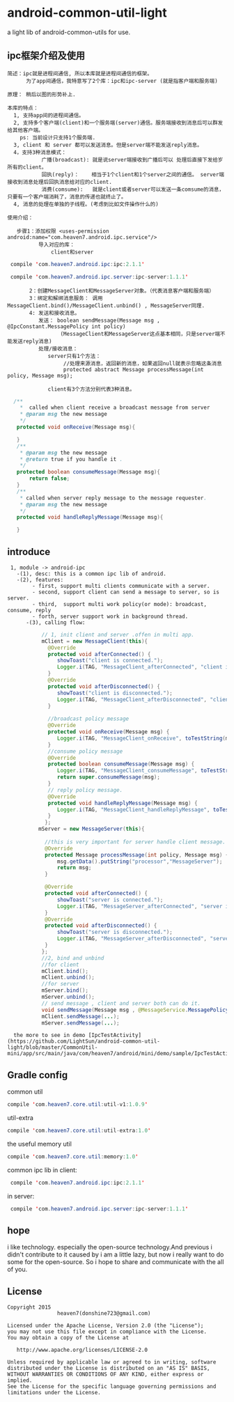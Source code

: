 # android-common-util-light
a light lib of android-common-utils for use.

##   ipc框架介绍及使用

    简述：ipc就是进程间通信, 所以本库就是进程间通信的框架。
          为了app间通信，我特意写了2个库：ipc和ipc-server (就是指客户端和服务端)

    原理： 稍后以图的形势补上. 

    本库的特点：
      1, 支持app间的进程间通信。
      2, 支持多个客户端(client)和一个服务端(server)通信。服务端接收到消息后可以群发给其他客户端。
        ps: 当前设计只支持1个服务端.
      3, client 和 server 都可以发送消息。但是server端不能发送reply消息。        
      4，支持3种消息模式：
               广播(broadcast): 就是说server端接收到广播后可以 处理后直接下发给岁 所有的client。
               回执(reply)：    相当于1个client和1个server之间的通信。 server端接收到消息处理后回执消息给对应的client. 
               消费(comsume):   就是client或者server可以发送一条comsume的消息，只要有一个客户端消耗了，消息的传递也就终止了。
      4, 消息的处理在单独的子线程。(考虑到比如文件操作什么的)
      
    使用介绍：
       
       步骤1：添加权限 <uses-permission android:name="com.heaven7.android.ipc.service"/>
              导入对应的库：
                  client和server
 ``` java
  compile 'com.heaven7.android.ipc:ipc:2.1.1'
 ```
 ``` java
  compile 'com.heaven7.android.ipc.server:ipc-server:1.1.1'
 ```
           2：创建MessageClient和MessageServer对象。（代表消息客户端和服务端）
           3：绑定和解绑消息服务： 调用MessageClient.bind()/MessageClient.unbind() , MessageServer同理.
           4: 发送和接收消息。
              发送： boolean sendMessage(Message msg , @IpcConstant.MessagePolicy int policy)
                     (MessageClient和MessageServer这点基本相同，只是server端不能发送reply消息)
              处理/接收消息：
                 server只有1个方法：
                      //处理来源消息，返回新的消息，如果返回null就表示忽略这条消息
                      protected abstract Message processMessage(int policy, Message msg);
                        
                 client有3个方法分别代表3种消息。
 ```java
   /**
     *  called when client receive a broadcast message from server
     * @param msg the new message
     */
    protected void onReceive(Message msg){

    }
    /**
     * @param msg the new message
     * @return true if you handle it .
     */
    protected boolean consumeMessage(Message msg){
        return false;
    }
    /**
     * called when server reply message to the message requester.
     * @param msg the new message
     */
    protected void handleReplyMessage(Message msg){

    }
 ```
      
               

## introduce
     1, module -> android-ipc
       -(1), desc: this is a common ipc lib of android.
       -(2), features: 
            - first, support multi clients communicate with a server.
            - second, support client can send a message to server, so is server.
            - third,  support multi work policy(or mode): broadcast, consume, reply
            - forth, server support work in background thread.
          -(3), calling flow:
```java
           // 1, init client and server .offen in multi app.
           mClient = new MessageClient(this){
             @Override
             protected void afterConnected() {
                showToast("client is connected.");
                Logger.i(TAG, "MessageClient_afterConnected", "client is connected.");
             }
             @Override
             protected void afterDisconnected() {
                showToast("client is disconnected.");
                Logger.i(TAG, "MessageClient_afterDisconnected", "client is disconnected.");
             }
            
             //broadcast policy message
             @Override
             protected void onReceive(Message msg) {
                Logger.i(TAG, "MessageClient_onReceive", toTestString(msg));
             }
             //consume policy message
             @Override
             protected boolean consumeMessage(Message msg) {
                Logger.i(TAG, "MessageClient_consumeMessage", toTestString(msg));
                return super.consumeMessage(msg);
             }
             // reply policy message.
             @Override
             protected void handleReplyMessage(Message msg) {
                Logger.i(TAG, "MessageClient_handleReplyMessage", toTestString(msg));
             }
            };
          mServer = new MessageServer(this){
            
            //this is very important for server handle client message.
            @Override
            protected Message processMessage(int policy, Message msg) {
                msg.getData().putString("processor","MessageServer");
                return msg;
            }

            @Override
            protected void afterConnected() {
                showToast("server is connected.");
                Logger.i(TAG, "MessageServer_afterConnected", "server is connected.");
            }
            @Override
            protected void afterDisconnected() {
                showToast("server is disconnected.");
                Logger.i(TAG, "MessageServer_afterDisconnected", "server is disconnected.");
            }
           };
           //2, bind and unbind
           //for client
           mClient.bind();  
           mClient.unbind();
           //for server
           mServer.bind();  
           mServer.unbind();
           // send message , client and server both can do it.
           void sendMessage(Message msg , @MessageService.MessagePolicy int policy);
           mClient.sendMessage(...);
           mServer.sendMessage(...);
```
      the more to see in demo [IpcTestActivity](https://github.com/LightSun/android-common-util-light/blob/master/CommonUtil-mini/app/src/main/java/com/heaven7/android/mini/demo/sample/IpcTestActivity.java).
    

## Gradle config

common util
 ``` java
compile 'com.heaven7.core.util:util-v1:1.0.9'
 ```
 
 util-extra
 ``` java
compile 'com.heaven7.core.util:util-extra:1.0'
 ```
 
 the useful memory util 
 ``` java
 compile 'com.heaven7.core.util:memory:1.0'
 ```
 
 common ipc lib 
 in client:
 ``` java
  compile 'com.heaven7.android.ipc:ipc:2.1.1'
 ```
  in server:
 ``` java
  compile 'com.heaven7.android.ipc.server:ipc-server:1.1.1'
 ```

## hope
i like technology. especially the open-source technology.And previous i didn't contribute to it caused by i am a little lazy, but now i really want to do some for the open-source. So i hope to share and communicate with the all of you.


## License

    Copyright 2015   
                    heaven7(donshine723@gmail.com)

    Licensed under the Apache License, Version 2.0 (the "License");
    you may not use this file except in compliance with the License.
    You may obtain a copy of the License at

       http://www.apache.org/licenses/LICENSE-2.0

    Unless required by applicable law or agreed to in writing, software
    distributed under the License is distributed on an "AS IS" BASIS,
    WITHOUT WARRANTIES OR CONDITIONS OF ANY KIND, either express or implied.
    See the License for the specific language governing permissions and
    limitations under the License.
